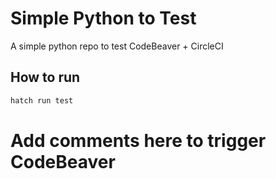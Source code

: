 # Simple Python to Test

A simple python repo to test CodeBeaver + CircleCI

## How to run

```bash
hatch run test
```

# Add comments here to trigger CodeBeaver
